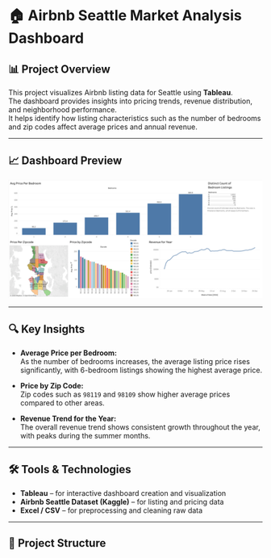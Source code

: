 # 🏠 Airbnb Seattle Market Analysis Dashboard

## 📊 Project Overview
This project visualizes Airbnb listing data for Seattle using **Tableau**.  
The dashboard provides insights into pricing trends, revenue distribution, and neighborhood performance.  
It helps identify how listing characteristics such as the number of bedrooms and zip codes affect average prices and annual revenue.

---

## 📈 Dashboard Preview
![Airbnb Seattle Dashboard](seattle-airbnb-dashboard.png)

---

## 🔍 Key Insights
- **Average Price per Bedroom:**  
  As the number of bedrooms increases, the average listing price rises significantly, with 6-bedroom listings showing the highest average price.  

- **Price by Zip Code:**  
  Zip codes such as `98119` and `98109` show higher average prices compared to other areas.  

- **Revenue Trend for the Year:**  
  The overall revenue trend shows consistent growth throughout the year, with peaks during the summer months.  

---

## 🛠️ Tools & Technologies
- **Tableau** – for interactive dashboard creation and visualization  
- **Airbnb Seattle Dataset (Kaggle)** – for listing and pricing data  
- **Excel / CSV** – for preprocessing and cleaning raw data  

---

## 📁 Project Structure
